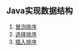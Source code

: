 ## Java实现数据结构
1. [冒泡排序](https://github.com/cooodeer/Java_datastruct/blob/master/bubbleSort.java)
2. [选择排序](https://github.com/cooodeer/Java_datastruct/blob/master/selectionSort.java)
3. [插入排序](https://github.com/cooodeer/Java_datastruct/blob/master/insertSort.java)

